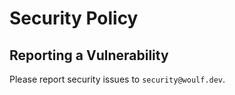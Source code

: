 # Security Policy

## Reporting a Vulnerability

Please report security issues to `security@woulf.dev`.
